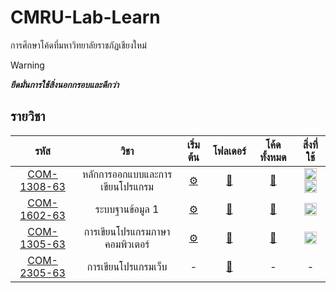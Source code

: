 # CMRU-Lab-Learn

การศึกษาโค้ดที่มหาวิทยาลัยราชภัฏเชียงใหม่

<!-- prettier-ignore -->
> [!WARNING]
> ***ยึดมั่นการใช้สิ่งนอกกรอบและดีกว่า***

## รายวิชา

<!-- prettier-ignore -->
|     รหัส     |              วิชา                |            เริ่มต้น            |      โฟลเดอร์      |     โค้ดทั้งหมด      |      สิ่งที่ใช้      |
| :---------: | :-----------------------------: | :------------------------: | :---------------: | :---------------: | :------------: |
| [COM-1308-63](https://reg.cmru.ac.th/registrar/class_info_5.asp?courseid=16390) | หลักการออกแบบและการเขียนโปรแกรม | [⚙️](./COM-1308/README.md#com-1308-หลักการออกแบบและการเขียนโปรแกรม) | [📁](./COM-1308/) | [📑](./COM-1308/LIST.md) | <a href="http://www.flowgorithm.org"><img width="20px" src="./resources/flowgorithm.ico"/></a> <a href="https://learn.microsoft.com/en-us/cpp/c-language"><img width="20px" src="https://user-images.githubusercontent.com/25181517/192106070-46255bcf-65e6-4c6b-a296-bf8d0d8fb2a7.png"/></a>
| [COM-1602-63](https://reg.cmru.ac.th/registrar/class_info_5.asp?courseid=16391) | ระบบฐานข้อมูล 1 | [⚙️](./COM-1602/README.md#com-1602-ระบบฐานข้อมูล-1) | [📁](./COM-1602/) | [📑](./COM-1602/LIST.md) | <a href="https://www.mysql.com"><img width="20px" src="https://user-images.githubusercontent.com/25181517/183896128-ec99105a-ec1a-4d85-b08b-1aa1620b2046.png"/></a>
| [COM-1305-63](https://reg.cmru.ac.th/registrar/class_info_5.asp?courseid=2784) | การเขียนโปรแกรมภาษาคอมพิวเตอร์  | [⚙️](./COM-1305/README.md#com-1305-การเขียนโปรแกรมภาษาคอมพิวเตอร์) | [📁](./COM-1305/) | [📑](./COM-1305/LIST.md) | <a href="https://www.python.org"><img width="20px" src="https://user-images.githubusercontent.com/25181517/183423507-c056a6f9-1ba8-4312-a350-19bcbc5a8697.png"/></a>
| [COM-2305-63](https://reg.cmru.ac.th/registrar/class_info_5.asp?courseid=16401) | การเขียนโปรแกรมเว็บ  | - | [📁](./COM-2305) | - | -